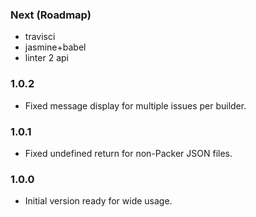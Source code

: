 ### Next (Roadmap)
- travisci
- jasmine+babel
- linter 2 api

### 1.0.2
- Fixed message display for multiple issues per builder.

### 1.0.1
- Fixed undefined return for non-Packer JSON files.

### 1.0.0
- Initial version ready for wide usage.
